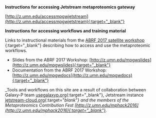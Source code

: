 
**Instructions for accessing Jetstream metaproteomics gateway**

[http://z.umn.edu/accessmpgwjetstream](http://z.umn.edu/accessmpgwjetstream){:target="_blank"}

**Instructions for accessing workflows and training material**

Links to instructional materials from the [ABRF 2017 satellite workshop 
](http://conf.abrf.org/archives/abrf2017/satellite-workshops.html){:target="_blank"} describing how to access and use the 
metaproteomic workflows.

- Slides from the ABRF 2017 Workshop: [http://z.umn.edu/mpgwslides](http://z.umn.edu/mpgwslides){:target="_blank"}
- Documentation from the ABRF 2017 Workshop: [http://z.umn.edu/mpgwdocs](http://z.umn.edu/mpgwdocs){:target="_blank"}

_Tools and workflows on this site are a result of collaboration between Galaxy-P team
[usegalaxyp.org](http://usegalaxyp.org){:target="_blank"}, Jetstream instance [jetstream-cloud.org](http://jetstream-cloud.org){:target="_blank"} and the members of
the Metaproteomics Contribution Fest [http://z.umn.edu/mphack2016](http://z.umn.edu/mphack2016){:target="_blank"}._

